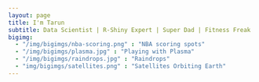 ```yaml
---
layout: page
title: I'm Tarun
subtitle: Data Scientist | R-Shiny Expert | Super Dad | Fitness Freak
bigimg: 
  - "/img/bigimgs/nba-scoring.png" : "NBA scoring spots"
  - "/img/bigimgs/plasma.jpg" : "Playing with Plasma"
  - "/img/bigimgs/raindrops.jpg" : "Raindrops"
  - "img/bigimgs/satellites.png" : "Satellites Orbiting Earth"
---
```


